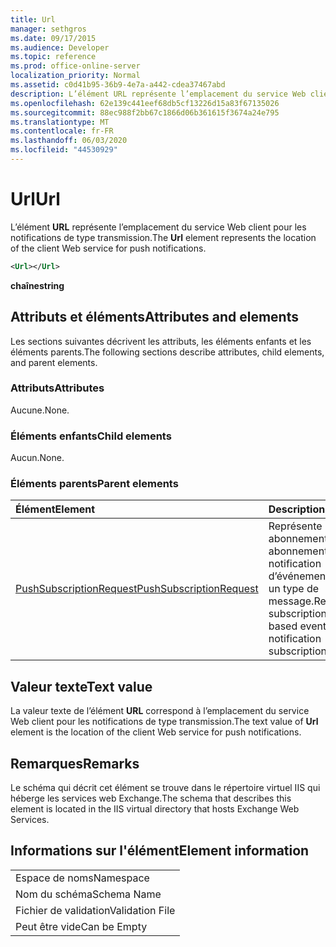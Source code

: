 ```yaml
---
title: Url
manager: sethgros
ms.date: 09/17/2015
ms.audience: Developer
ms.topic: reference
ms.prod: office-online-server
localization_priority: Normal
ms.assetid: c0d41b95-36b9-4e7a-a442-cdea37467abd
description: L’élément URL représente l’emplacement du service Web client pour les notifications de type transmission.
ms.openlocfilehash: 62e139c441eef68db5cf13226d15a83f67135026
ms.sourcegitcommit: 88ec988f2bb67c1866d06b361615f3674a24e795
ms.translationtype: MT
ms.contentlocale: fr-FR
ms.lasthandoff: 06/03/2020
ms.locfileid: "44530929"
---
```

# <a name="url"></a><span data-ttu-id="b0ede-103">Url</span><span class="sxs-lookup"><span data-stu-id="b0ede-103">Url</span></span>

<span data-ttu-id="b0ede-104">L’élément **URL** représente l’emplacement du service Web client pour les notifications de type transmission.</span><span class="sxs-lookup"><span data-stu-id="b0ede-104">The **Url** element represents the location of the client Web service for push notifications.</span></span> 
  
```XML
<Url></Url>
```

 <span data-ttu-id="b0ede-105">**chaîne**</span><span class="sxs-lookup"><span data-stu-id="b0ede-105">**string**</span></span>
## <a name="attributes-and-elements"></a><span data-ttu-id="b0ede-106">Attributs et éléments</span><span class="sxs-lookup"><span data-stu-id="b0ede-106">Attributes and elements</span></span>

<span data-ttu-id="b0ede-107">Les sections suivantes décrivent les attributs, les éléments enfants et les éléments parents.</span><span class="sxs-lookup"><span data-stu-id="b0ede-107">The following sections describe attributes, child elements, and parent elements.</span></span>
  
### <a name="attributes"></a><span data-ttu-id="b0ede-108">Attributs</span><span class="sxs-lookup"><span data-stu-id="b0ede-108">Attributes</span></span>

<span data-ttu-id="b0ede-109">Aucune.</span><span class="sxs-lookup"><span data-stu-id="b0ede-109">None.</span></span>
  
### <a name="child-elements"></a><span data-ttu-id="b0ede-110">Éléments enfants</span><span class="sxs-lookup"><span data-stu-id="b0ede-110">Child elements</span></span>

<span data-ttu-id="b0ede-111">Aucun.</span><span class="sxs-lookup"><span data-stu-id="b0ede-111">None.</span></span>
  
### <a name="parent-elements"></a><span data-ttu-id="b0ede-112">Éléments parents</span><span class="sxs-lookup"><span data-stu-id="b0ede-112">Parent elements</span></span>

|<span data-ttu-id="b0ede-113">**Élément**</span><span class="sxs-lookup"><span data-stu-id="b0ede-113">**Element**</span></span>|<span data-ttu-id="b0ede-114">**Description**</span><span class="sxs-lookup"><span data-stu-id="b0ede-114">**Description**</span></span>|
|:-----|:-----|
|[<span data-ttu-id="b0ede-115">PushSubscriptionRequest</span><span class="sxs-lookup"><span data-stu-id="b0ede-115">PushSubscriptionRequest</span></span>](pushsubscriptionrequest.md) <br/> |<span data-ttu-id="b0ede-116">Représente un abonnement à un abonnement de notification d’événement basé sur un type de message.</span><span class="sxs-lookup"><span data-stu-id="b0ede-116">Represents a subscription to a push-based event notification subscription.</span></span>  <br/> |
   
## <a name="text-value"></a><span data-ttu-id="b0ede-117">Valeur texte</span><span class="sxs-lookup"><span data-stu-id="b0ede-117">Text value</span></span>

<span data-ttu-id="b0ede-118">La valeur texte de l’élément **URL** correspond à l’emplacement du service Web client pour les notifications de type transmission.</span><span class="sxs-lookup"><span data-stu-id="b0ede-118">The text value of **Url** element is the location of the client Web service for push notifications.</span></span> 
  
## <a name="remarks"></a><span data-ttu-id="b0ede-119">Remarques</span><span class="sxs-lookup"><span data-stu-id="b0ede-119">Remarks</span></span>

<span data-ttu-id="b0ede-120">Le schéma qui décrit cet élément se trouve dans le répertoire virtuel IIS qui héberge les services web Exchange.</span><span class="sxs-lookup"><span data-stu-id="b0ede-120">The schema that describes this element is located in the IIS virtual directory that hosts Exchange Web Services.</span></span>
  
## <a name="element-information"></a><span data-ttu-id="b0ede-121">Informations sur l'élément</span><span class="sxs-lookup"><span data-stu-id="b0ede-121">Element information</span></span>

||
|:-----|
|<span data-ttu-id="b0ede-122">Espace de noms</span><span class="sxs-lookup"><span data-stu-id="b0ede-122">Namespace</span></span>  <br/> |
|<span data-ttu-id="b0ede-123">Nom du schéma</span><span class="sxs-lookup"><span data-stu-id="b0ede-123">Schema Name</span></span>  <br/> |
|<span data-ttu-id="b0ede-124">Fichier de validation</span><span class="sxs-lookup"><span data-stu-id="b0ede-124">Validation File</span></span>  <br/> |
|<span data-ttu-id="b0ede-125">Peut être vide</span><span class="sxs-lookup"><span data-stu-id="b0ede-125">Can be Empty</span></span>  <br/> |
   

